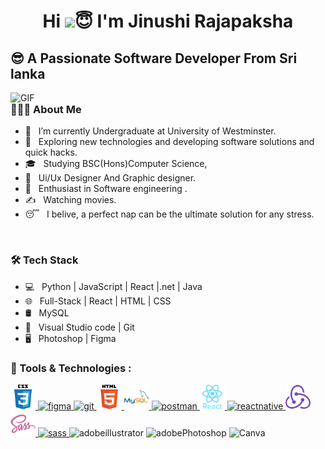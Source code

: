 <h1 align="center">Hi <img src="https://raw.githubusercontent.com/iampavangandhi/iampavangandhi/master/gifs/Hi.gif" width="30px">😇 I'm Jinushi Rajapaksha</h1>
<h2> 😎 A Passionate Software Developer From Sri lanka </h2>

<img align="right" alt="GIF" src="https://media.giphy.com/media/EauwThrXwq0EWngOcT/giphy.gif" width="1000"/>
<h3> 👨🏻‍💻 About Me </h3>

- 🔭 &nbsp; I’m currently Undergraduate at University of Westminster.
- 🤔 &nbsp; Exploring new technologies and developing software solutions and quick hacks.
- 🎓 &nbsp; Studying BSC(Hons)Computer Science, 
- 💼 &nbsp; Ui/Ux Designer And Graphic designer.
- 🌱 &nbsp; Enthusiast in Software engineering .
- ✍ &nbsp; Watching movies.
- 😴 &nbsp; I belive, a perfect nap can be the ultimate solution for any stress. 

<br>


<div>
<h3>🛠 Tech Stack</h3>





- 💻 &nbsp; Python | JavaScript | React |.net | Java
- 🌐 &nbsp; Full-Stack | React | HTML | CSS     
- 🛢 &nbsp;  MySQL 
- 🔧 &nbsp; Visual Studio code  | Git
- 🖥 &nbsp;  Photoshop | Figma
</div>

<div align="left">
<h3 align="left">🚀 Tools & Technologies  :</h3>

<p align="left"> </a> <a href="https://www.w3schools.com/css/" target="_blank"> <img src="https://raw.githubusercontent.com/devicons/devicon/master/icons/css3/css3-original-wordmark.svg" alt="css3" width="40" height="40"/> </a> <a href="https://www.figma.com/" target="_blank"> <img src="https://www.vectorlogo.zone/logos/figma/figma-icon.svg" alt="figma" width="40" height="40"/> </a>   <a href="https://git-scm.com/" target="_blank"> <img src="https://www.vectorlogo.zone/logos/git-scm/git-scm-icon.svg" alt="git" width="40" height="40"/> </a> <a href="https://www.w3.org/html/" target="_blank"> <img src="https://raw.githubusercontent.com/devicons/devicon/master/icons/html5/html5-original-wordmark.svg" alt="html5" width="40" height="40"/> </a> <a href="https://www.mysql.com/" target="_blank"> <img src="https://raw.githubusercontent.com/devicons/devicon/master/icons/mysql/mysql-original-wordmark.svg" alt="mysql" width="40" height="40"/> </a> <a href="https://postman.com" target="_blank"> <img src="https://www.vectorlogo.zone/logos/getpostman/getpostman-icon.svg" alt="postman" width="40" height="40"/> </a> <a href="https://reactjs.org/" target="_blank"> <img src="https://raw.githubusercontent.com/devicons/devicon/master/icons/react/react-original-wordmark.svg" alt="react" width="40" height="40"/> </a> <a href="https://reactnative.dev/" target="_blank"> <img src="https://reactnative.dev/img/header_logo.svg" alt="reactnative" width="40" height="40"/> </a> <a href="https://redux.js.org" target="_blank"> <img src="https://raw.githubusercontent.com/devicons/devicon/master/icons/redux/redux-original.svg" alt="redux" width="40" height="40"/> </a> <a href="https://sass-lang.com" target="_blank"> <img src="https://raw.githubusercontent.com/devicons/devicon/master/icons/sass/sass-original.svg" alt="sass" width="40" height="40"/> </a>   <a href="https://sass-lang.com" target="_blank"> <img src="https://upload.wikimedia.org/wikipedia/commons/thumb/9/9a/Visual_Studio_Code_1.35_icon.svg/1024px-Visual_Studio_Code_1.35_icon.svg.png" alt="sass" width="40" height="40"/> </a><img src="https://img.icons8.com/color/480/000000/adobe-illustrator--v1.png" alt="adobeillustrator" width="40" height="40"/> <img src="https://upload.wikimedia.org/wikipedia/commons/thumb/c/cf/Adobe_Photoshop_Express_logo.svg/1051px-Adobe_Photoshop_Express_logo.svg.png" alt="adobePhotoshop" width="40" height="40"/> <img src="https://play-lh.googleusercontent.com/3aWGqSf3T_p3F6wc8FFvcZcnjWlxpZdNaqFVEvPwQ1gTOPkVoZwq6cYvfK9eCkwCXbRY" alt="Canva" width="40" height="40"/> </p>


</div>
